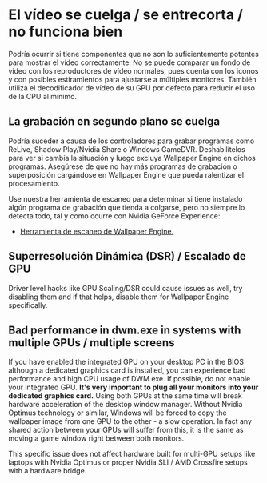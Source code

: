 # El vídeo se cuelga / se entrecorta / no funciona bien

Podría ocurrir si tiene componentes que no son lo suficientemente potentes para mostrar el vídeo correctamente. No se puede comparar un fondo de vídeo con los reproductores de vídeo normales, pues cuenta con los iconos y con posibles estiramientos para ajustarse a múltiples monitores. También utiliza el decodificador de vídeo de su GPU por defecto para reducir el uso de la CPU al mínimo.

## La grabación en segundo plano se cuelga
Podría suceder a causa de los controladores para grabar programas como ReLive, Shadow Play/Nvidia Share o Windows GameDVR. Deshabilítelos para ver si cambia la situación y luego excluya Wallpaper Engine en dichos programas. Asegúrese de que no hay más programas de grabación o superposición cargándose en Wallpaper Engine que pueda ralentizar el procesamiento.

Use nuestra herramienta de escaneo para determinar si tiene instalado algún programa de grabación que tienda a colgarse, pero no siempre lo detecta todo, tal y como ocurre con Nvidia GeForce Experience:

* [Herramienta de escaneo de Wallpaper Engine.](/debug/scantool.html)

## Superresolución Dinámica (DSR) / Escalado de GPU
Driver level hacks like GPU Scaling/DSR could cause issues as well, try disabling them and if that helps, disable them for Wallpaper Engine specifically.

## Bad performance in dwm.exe in systems with multiple GPUs / multiple screens
If you have enabled the integrated GPU on your desktop PC in the BIOS although a dedicated graphics card is installed, you can experience bad performance and high CPU usage of DWM.exe. If possible, do not enable your integrated GPU. **It's very important to plug all your monitors into your dedicated graphics card.** Using both GPUs at the same time will break hardware acceleration of the desktop window manager. Without Nvidia Optimus technology or similar, Windows will be forced to copy the wallpaper image from one GPU to the other - a slow operation. In fact any shared action between your GPUs will suffer from this, it is the same as moving a game window right between both monitors.

This specific issue does not affect hardware built for multi-GPU setups like laptops with Nvidia Optimus or proper Nvidia SLI / AMD Crossfire setups with a hardware bridge.